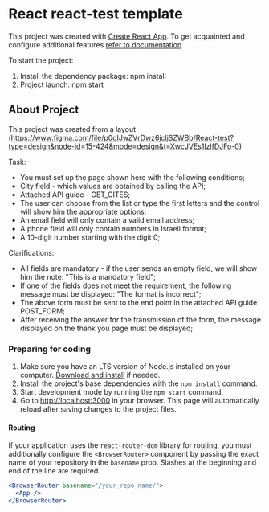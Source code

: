 # React react-test template

This project was created with
[Create React App](https://github.com/facebook/create-react-app). To get
acquainted and configure additional features
[refer to documentation](https://facebook.github.io/create-react-app/docs/getting-started).

To start the project:
1. Install the dependency package: npm install
2. Project launch: npm start

## About Project 

This project was created from a layout (https://www.figma.com/file/p0oIJwZVrDwz6jcljSZWBb/React-test?type=design&node-id=15-424&mode=design&t=XwcJVEs1IzlfDJFo-0)

Task:
- You must set up the page shown here with the following conditions;
- City field - which values are obtained by calling the API;
- Attached API guide - GET_CITES;
- The user can choose from the list or type the first letters and the control will show him the appropriate options;
- An email field will only contain a valid email address;
- A phone field will only contain numbers in Israeli format;
- A 10-digit number starting with the digit 0;

Clarifications: 
- All fields are mandatory - if the user sends an empty field, we will show him the note: "This is a mandatory field";
- If one of the fields does not meet the requirement, the following message must be displayed: "The format is incorrect";
- The above form must be sent to the end point in the attached API guide  POST_FORM;
- After receiving the answer for the transmission of the form, the message displayed on the thank you page must be displayed;

### Preparing for coding

1. Make sure you have an LTS version of Node.js installed on your computer.
   [Download and install](https://nodejs.org/en/) if needed.
2. Install the project's base dependencies with the `npm install` command.
3. Start development mode by running the `npm start` command.
4. Go to [http://localhost:3000](http://localhost:3000) in your browser. This
   page will automatically reload after saving changes to the project files.

#### Routing

If your application uses the `react-router-dom` library for routing, you must
additionally configure the `<BrowserRouter>` component by passing the exact name
of your repository in the `basename` prop. Slashes at the beginning and end of
the line are required.

```jsx
<BrowserRouter basename="/your_repo_name/">
  <App />
</BrowserRouter>
```

